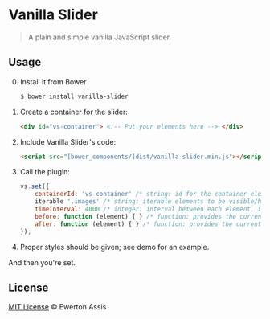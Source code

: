# Vanilla Slider

> A plain and simple vanilla JavaScript slider.

## Usage

0. Install it from Bower

   ```sh
   $ bower install vanilla-slider
   ```

1. Create a container for the slider:

	```html
	<div id="vs-container"> <!-- Put your elements here --> </div>
	```

2. Include Vanilla Slider's code:

	```html
	<script src="[bower_components/]dist/vanilla-slider.min.js"></script>
	```

3. Call the plugin:

	```javascript
	vs.set({
		containerId: 'vs-container' /* string: id for the container element; default: 'vs-container' */,
		iterable '.images' /* string: iterable elements to be visible/hidden; default: 'img' */,
		timeInterval: 4000 /* integer: interval between each element, in milliseconds; default: 4000 */,
		before: function (element) { } /* function: provides the current element right before it changes the status */,
		after: function (element) { } /* function: provides the current element right after it changes the status */,
	});
	```

4. Proper styles should be given; see demo for an example.

And then you're set.

## License 

[MIT License](http://ewerton-araujo.mit-license.org/) &copy; Ewerton Assis
